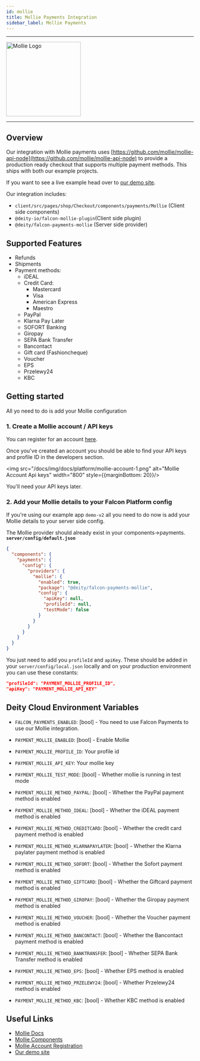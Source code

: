 ```yaml
---
id: mollie
title: Mollie Payments Integration
sidebar_label: Mollie Payments
---
```


---

<a href="https://www.mollie.com" rel="noreferrer noopener" target="_blank" aria-label="visit the Mollie site">
  <img src="/docs/img/docs/platform/mollie-logo.svg" alt="Mollie Logo" width="200"/>
</a>

---

## Overview

Our integration with Mollie payments uses [https://github.com/mollie/mollie-api-node](https://github.com/mollie/mollie-api-node) to provide a production ready checkout that supports multiple payment methods. This ships with both our example projects.

If you want to see a live example head over to [our demo site](https://demo.deity.io/).

Our integration includes:

- `client/src/pages/shop/Checkout/components/payments/Mollie` (Client side components)
- `@deity-io/falcon-mollie-plugin`(Client side plugin)
- `@deity/falcon-payments-mollie` (Server side provider)

## Supported Features

- Refunds
- Shipments
- Payment methods:
  - iDEAL
  - Credit Card:
    - Mastercard
    - Visa
    - American Express
    - Maestro
  - PayPal
  - Klarna Pay Later
  - SOFORT Banking
  - Giropay
  - SEPA Bank Transfer
  - Bancontact
  - Gift card (Fashioncheque)
  - Voucher
  - EPS
  - Przelewy24
  - KBC

## Getting started

All yo need to do is add your Mollie configuration

### 1. Create a Mollie account / API keys

You can register for an account [here](https://www.mollie.com/dashboard/signup?lang=en).

Once you've created an account you should be able to find your API keys and profile ID in the developers section.

<img src="/docs/img/docs/platform/mollie-account-1.png" alt="Mollie Account Api keys" width="800" style={{marginBottom: 20}}/>

You'll need your API keys later.

### 2. Add your Mollie details to your Falcon Platform config

If you're using our example app `demo-v2` all you need to do now is add your Mollie details to your server side config.

The Mollie provider should already exist in your components->payments.
**`server/config/default.json`**

```json
{
  "components": {
    "payments": {
      "config": {
        "providers": {
          "mollie": {
            "enabled": true,
            "package": "@deity/falcon-payments-mollie",
            "config": {
              "apiKey": null,
              "profileId": null,
              "testMode": false
            }
          }
        }
      }
    }
  }
}
```

You just need to add you `profileId` and `apiKey`. These should be added in your `server/config/local.json` locally and on your production environment you can use these constants:

```json
"profileId": "PAYMENT_MOLLIE_PROFILE_ID",
"apiKey": "PAYMENT_MOLLIE_API_KEY"
```

## Deity Cloud Environment Variables

- `FALCON_PAYMENTS_ENABLED`: [bool] - You need to use Falcon Payments to use our Mollie integration.
- `PAYMENT_MOLLIE_ENABLED`: [bool] - Enable Mollie
- `PAYMENT_MOLLIE_PROFILE_ID`: Your profile id
- `PAYMENT_MOLLIE_API_KEY`: Your mollie key
- `PAYMENT_MOLLIE_TEST_MODE`: [bool] - Whether mollie is running in test mode

- `PAYMENT_MOLLIE_METHOD_PAYPAL`: [bool] - Whether the PayPal payment method is enabled
- `PAYMENT_MOLLIE_METHOD_IDEAL`: [bool] - Whether the iDEAL payment method is enabled
- `PAYMENT_MOLLIE_METHOD_CREDITCARD`: [bool] - Whether the credit card payment method is enabled
- `PAYMENT_MOLLIE_METHOD_KLARNAPAYLATER`: [bool] - Whether the Klarna paylater payment method is enabled
- `PAYMENT_MOLLIE_METHOD_SOFORT`: [bool] - Whether the Sofort payment method is enabled
- `PAYMENT_MOLLIE_METHOD_GIFTCARD`: [bool] - Whether the Giftcard payment method is enabled
- `PAYMENT_MOLLIE_METHOD_GIROPAY`: [bool] - Whether the Giropay payment method is enabled
- `PAYMENT_MOLLIE_METHOD_VOUCHER`: [bool] - Whether the Voucher payment method is enabled
- `PAYMENT_MOLLIE_METHOD_BANCONTACT`: [bool] - Whether the Bancontact payment method is enabled
- `PAYMENT_MOLLIE_METHOD_BANKTRANSFER`: [bool] - Whether SEPA Bank Transfer method is enabled
- `PAYMENT_MOLLIE_METHOD_EPS`: [bool] - Whether EPS method is enabled
- `PAYMENT_MOLLIE_METHOD_PRZELEWY24`: [bool] - Whether Przelewy24 method is enabled
- `PAYMENT_MOLLIE_METHOD_KBC`: [bool] - Whether KBC method is enabled

## Useful Links

- [Mollie Docs](https://www.mollie.com/nl/developers)
- [Mollie Components](https://docs.mollie.com/guides/mollie-components/overview)
- [Mollie Account Registration](https://www.mollie.com/dashboard/signup?lang=en)
- [Our demo site](https://demo.deity.io/)
